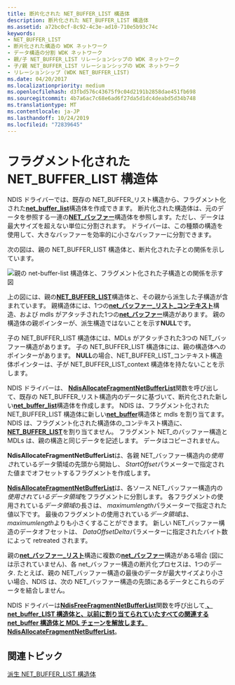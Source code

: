 ```yaml
---
title: 断片化された NET_BUFFER_LIST 構造体
description: 断片化された NET_BUFFER_LIST 構造体
ms.assetid: a72bc0cf-8c92-4c3e-ad10-710e5b93c74c
keywords:
- NET_BUFFER_LIST
- 断片化された構造の WDK ネットワーク
- データ構造の分割 WDK ネットワーク
- 親/子 NET_BUFFER_LIST リレーションシップの WDK ネットワーク
- 子/親 NET_BUFFER_LIST リレーションシップの WDK ネットワーク
- リレーションシップ (WDK NET_BUFFER_LIST)
ms.date: 04/20/2017
ms.localizationpriority: medium
ms.openlocfilehash: d3fbd576c43675f9c04d2191b2858dae451fb698
ms.sourcegitcommit: 4b7a6ac7c68e6ad6f27da5d1dc4deabd5d34b748
ms.translationtype: MT
ms.contentlocale: ja-JP
ms.lasthandoff: 10/24/2019
ms.locfileid: "72839645"
---
```

# <a name="fragmented-net_buffer_list-structures"></a>フラグメント化された NET\_BUFFER\_LIST 構造体





NDIS ドライバーでは、既存の NET\_BUFFER\_リスト構造から、フラグメント化された[**net\_buffer\_list**](https://docs.microsoft.com/windows-hardware/drivers/ddi/ndis/ns-ndis-_net_buffer_list)構造体を作成できます。 断片化された構造体は、元のデータを参照する一連の[**NET\_バッファー**](https://docs.microsoft.com/windows-hardware/drivers/ddi/ndis/ns-ndis-_net_buffer)構造体を参照します。ただし、データは最大サイズを超えない単位に分割されます。 ドライバーは、この種類の構造を使用して、大きなバッファーを効率的に小さなバッファーに分割できます。

次の図は、親の NET\_BUFFER\_LIST 構造体と、断片化された子との関係を示しています。

![親の net\-buffer\-list 構造体と、フラグメント化された子構造との関係を示す図](images/netbufferlistfragment.png)

上の図には、親の[**NET\_BUFFER\_LIST**](https://docs.microsoft.com/windows-hardware/drivers/ddi/ndis/ns-ndis-_net_buffer_list)構造体と、その親から派生した子構造が含まれています。 親構造体には、1つの[**net\_バッファー\_リスト\_コンテキスト**](https://docs.microsoft.com/windows-hardware/drivers/ddi/ndis/ns-ndis-_net_buffer_list_context)構造、および mdls がアタッチされた1つの[**net\_バッファー**](https://docs.microsoft.com/windows-hardware/drivers/ddi/ndis/ns-ndis-_net_buffer)構造があります。 親の構造体の親ポインターが、派生構造ではないことを示す**NULL**です。

子の NET\_BUFFER\_LIST 構造体には、MDLs がアタッチされた3つの NET\_バッファー構造があります。 子の NET\_BUFFER\_LIST 構造体には、親の構造体へのポインターがあります。 **NULL**の場合、NET\_BUFFER\_LIST\_コンテキスト構造体ポインターは、子が NET\_BUFFER\_LIST\_context 構造体を持たないことを示します。

NDIS ドライバーは、 [**NdisAllocateFragmentNetBufferList**](https://docs.microsoft.com/windows-hardware/drivers/ddi/ndis/nf-ndis-ndisallocatefragmentnetbufferlist)関数を呼び出して、既存の NET\_BUFFER\_リスト構造内のデータに基づいて、断片化された新しい[**net\_buffer\_list**](https://docs.microsoft.com/windows-hardware/drivers/ddi/ndis/ns-ndis-_net_buffer_list)構造体を作成します。 NDIS は、フラグメント化された NET\_BUFFER\_LIST 構造体に新しい[**net\_buffer**](https://docs.microsoft.com/windows-hardware/drivers/ddi/ndis/ns-ndis-_net_buffer)構造体と mdls を割り当てます。 NDIS は、フラグメント化された構造体の\_コンテキスト構造に、 [**NET\_BUFFER\_LIST**](https://docs.microsoft.com/windows-hardware/drivers/ddi/ndis/ns-ndis-_net_buffer_list_context)を割り当てません。 フラグメント NET\_のバッファー構造と MDLs は、親の構造と同じデータを記述します。 データはコピーされません。

**NdisAllocateFragmentNetBufferList**は、各親 NET\_バッファー構造内の*使用さ*れているデータ領域の先頭から開始し、 *StartOffset*パラメーターで指定された値までオフセットするフラグメントを作成します。

[**NdisAllocateFragmentNetBufferList**](https://docs.microsoft.com/windows-hardware/drivers/ddi/ndis/nf-ndis-ndisallocatefragmentnetbufferlist)は、各ソース NET\_バッファー構造内の*使用されているデータ領域*をフラグメントに分割します。 各フラグメントの使用されている*データ領域*の長さは、 *maximumlength*パラメーターで指定された値以下です。 最後のフラグメントの使用されている*データ領域*は、 *maximumlength*よりも小さくすることができます。 新しい NET\_バッファー構造のデータオフセットは、 *DataOffsetDelta*パラメーターに指定されたバイト数によって retreated されます。

親の[**net\_バッファー\_リスト**](https://docs.microsoft.com/windows-hardware/drivers/ddi/ndis/ns-ndis-_net_buffer_list)構造に複数の[**net\_バッファー**](https://docs.microsoft.com/windows-hardware/drivers/ddi/ndis/ns-ndis-_net_buffer)構造がある場合 (図には示されていません)、各 net\_バッファー構造の断片化プロセスは、1つのデータ. たとえば、親の NET\_バッファー構造の最後のデータが最大サイズより小さい場合、NDIS は、次の NET\_バッファー構造の先頭にあるデータとこれらのデータを結合しません。

NDIS ドライバーは[**NdisFreeFragmentNetBufferList**](https://docs.microsoft.com/windows-hardware/drivers/ddi/ndis/nf-ndis-ndisfreefragmentnetbufferlist)関数を呼び出して[ **、net\_buffer\_LIST 構造体と、以前に割り当てられていたすべての関連する net\_buffer 構造体と MDL チェーンを解放します。NdisAllocateFragmentNetBufferList**](https://docs.microsoft.com/windows-hardware/drivers/ddi/ndis/nf-ndis-ndisallocatefragmentnetbufferlist)。

## <a name="related-topics"></a>関連トピック


[派生 NET\_BUFFER\_LIST 構造体](derived-net-buffer-list-structures.md)

 

 






